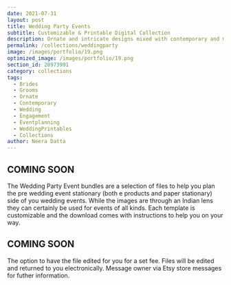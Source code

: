 ```yaml
---
date: 2021-07-31 
layout: post
title: Wedding Party Events
subtitle: Customizable & Printable Digital Collection
description: Ornate and intricate designs mixed with contemporary and modern stationary options to help manage the pre-wedding event invitations
permalink: /collections/weddingparty
image: /images/portfolio/19.png
optimized_image: /images/portfolio/19.png
section_id: 28973991
category: collections
tags:
  - Brides
  - Grooms
  - Ornate
  - Contemporary
  - Wedding
  - Engagement
  - Eventplanning
  - WeddingPrintables
  - Collections
author: Neera Datta
---
```


## COMING SOON

The Wedding Party Event bundles are a selection of files to help you plan the pre wedding event stationary (both e products and paper stationary) side of you wedding events. While the images are through an Indian lens they can certainly be used for events of all kinds. Each template is customizable and the download comes with instructions to help you on your way. 

## COMING SOON

The option to have the file edited for you for a set fee. Files will be edited and returned to you electronically. Message owner via Etsy store messages for futher information. 














